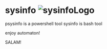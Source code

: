 # sysinfo ![sysinfoLogo](https://github.com/ahamedrashid-me/sysinfo/assets/138254389/29ce367e-6e81-47fb-9873-2e64b0040125)
psysinfo is a powershell tool
sysinfo is bash tool

enjoy automaton! 

SALAM!

